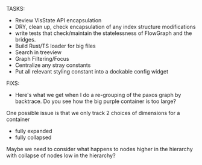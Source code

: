 TASKS:
- Review VisState API encapsulation
- DRY, clean up, check encapsulation of any index structure modifications
- write tests that check/maintain the statelessness of FlowGraph and the bridges.
- Build Rust/TS loader for big files
- Search in treeview
- Graph Filtering/Focus
- Centralize any stray constants
- Put all relevant styling constant into a dockable config widget

FIXS:
- Here's what we get when I do a re-grouping of the paxos graph by backtrace. Do you see how the big purple container is too large? 

One possible issue is that we only track 2 choices of dimensions for a container
- fully expanded
- fully collapsed

Maybe we need to consider what happens to nodes higher in the hierarchy with collapse of nodes low in the hierarchy?

